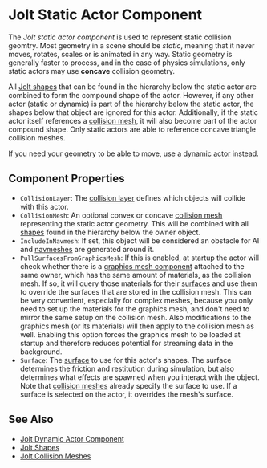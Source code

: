 # Jolt Static Actor Component

The *Jolt static actor component* is used to represent static collision geomtry. Most geometry in a scene should be *static*, meaning that it never moves, rotates, scales or is animated in any way. Static geometry is generally faster to process, and in the case of physics simulations, only static actors may use **concave** collision geometry.

All [Jolt shapes](../collision-shapes/jolt-shapes.md) that can be found in the hierarchy below the static actor are combined to form the compound shape of the actor. However, if any other actor (static or dynamic) is part of the hierarchy below the static actor, the shapes below that object are ignored for this actor. Additionally, if the static actor itself references a [collision mesh](../collision-shapes/jolt-collision-meshes.md), it will also become part of the actor compound shape. Only static actors are able to reference concave triangle collision meshes.

If you need your geometry to be able to move, use a [dynamic actor](jolt-dynamic-actor-component.md) instead.

## Component Properties

* `CollisionLayer`: The [collision layer](../collision-shapes/jolt-collision-layers.md) defines which objects will collide with this actor.
* `CollisionMesh`: An optional convex or concave [collision mesh](../collision-shapes/jolt-collision-meshes.md) representing the static actor geometry. This will be combined with all [shapes](../collision-shapes/jolt-shapes.md) found in the hierarchy below the owner object.
* `IncludeInNavmesh`: If set, this object will be considered an obstacle for AI and [navmeshes](../../../ai/RecastPlugin/recast-navmesh.md) are generated around it.
* `PullSurfacesFromGraphicsMesh`: If this is enabled, at startup the actor will check whether there is a [graphics mesh component](../../../graphics/meshes/mesh-component.md) attached to the same owner, which has the same amount of materials, as the collision mesh. If so, it will query those materials for their [surfaces](../../../materials/surfaces.md) and use them to override the surfaces that are stored in the collision mesh. This can be very convenient, especially for complex meshes, because you only need to set up the materials for the graphics mesh, and don't need to mirror the same setup on the collision mesh. Also modifications to the graphics mesh (or its materials) will then apply to the collision mesh as well. Enabling this option forces the graphics mesh to be loaded at startup and therefore reduces potential for streaming data in the background.
* `Surface`: The [surface](../../../materials/surfaces.md) to use for this actor's shapes. The surface determines the friction and restitution during simulation, but also determines what effects are spawned when you interact with the object. Note that [collision meshes](../collision-shapes/jolt-collision-meshes.md) already specify the surface to use. If a surface is selected on the actor, it overrides the mesh's surface.

## See Also

* [Jolt Dynamic Actor Component](jolt-dynamic-actor-component.md)
* [Jolt Shapes](../collision-shapes/jolt-shapes.md)
* [Jolt Collision Meshes](../collision-shapes/jolt-collision-meshes.md)